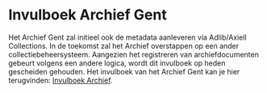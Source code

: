 # Invulboek Archief Gent

Het Archief Gent zal initieel ook de metadata aanleveren via Adlib/Axiell Collections. In de toekomst zal het Archief overstappen op een ander collectiebeheersysteem. Aangezien het registreren van archiefdocumenten gebeurt volgens een andere logica, wordt dit invulboek op heden gescheiden gehouden. Het invulboek van het Archief Gent kan je hier terugvinden: [Invulboek Archief](https://docs.google.com/document/d/1kXDuMHONwSvRKxyS1liF7Ak4yYjvW2F07G9IjNpT29s/edit).


